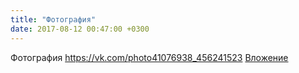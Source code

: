 ```yaml
---
title: "Фотография"
date: 2017-08-12 00:47:00 +0300
---
```


Фотография
<a class="vk-attach" href="https://vk.com/photo41076938_456241523">https://vk.com/photo41076938_456241523</a>
<a class="vk-attach" href="https://vk.com/photo41076938_456241523">Вложение</a>

